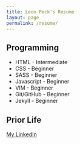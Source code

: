 ```yaml
---
title: Leon Peck's Resume
layout: page
permalink: /resume/
---
```


## Programming

*  HTML - Intermediate
*  CSS - Beginner
*  SASS - Beginner
*  Javascript - Beginner
*  VIM - Beginner
*  Git/GitHub - Beginner
*  Jekyll - Beginner

## Prior Life

<a href="http://www.linkedin.com/pub/leon-peck/4/969/a1/" target="_blank">My LinkedIn</a> 
